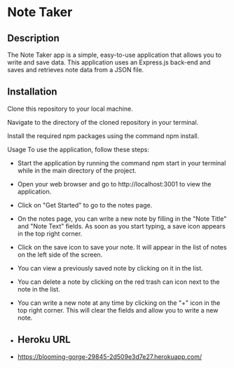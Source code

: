 
# Note Taker
## Description
The Note Taker app is a simple, easy-to-use application that allows you to write and save data. This application uses an Express.js back-end and saves and retrieves note data from a JSON file.

## Installation
Clone this repository to your local machine.

Navigate to the directory of the cloned repository in your terminal.

Install the required npm packages using the command npm install.

Usage
To use the application, follow these steps:

- Start the application by running the command npm start in your terminal while in the main directory of the project.

- Open your web browser and go to http://localhost:3001 to view the application.

- Click on "Get Started" to go to the notes page.

- On the notes page, you can write a new note by filling in the "Note Title" and "Note Text" fields. As soon as you start typing, a save icon appears in the top right corner.

- Click on the save icon to save your note. It will appear in the list of notes on the left side of the screen.

- You can view a previously saved note by clicking on it in the list.

- You can delete a note by clicking on the red trash can icon next to the note in the list.

- You can write a new note at any time by clicking on the "+" icon in the top right corner. This will clear the fields and allow you to write a new note.

- ## Heroku URL
- https://blooming-gorge-29845-2d509e3d7e27.herokuapp.com/
